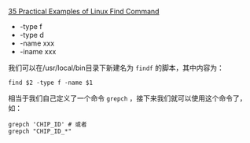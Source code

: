 [35 Practical Examples of Linux Find Command](https://www.tecmint.com/35-practical-examples-of-linux-find-command/)



- -type f
- -type d
- -name xxx
- -iname xxx



我们可以在/usr/local/bin目录下新建名为 `findf` 的脚本，其中内容为：

```shell
find $2 -type f -name $1
```

相当于我们自己定义了一个命令 `grepch` ，接下来我们就可以使用这个命令了，如：

```shell
grepch 'CHIP_ID' # 或者
grepch "CHIP_ID_*"
```



